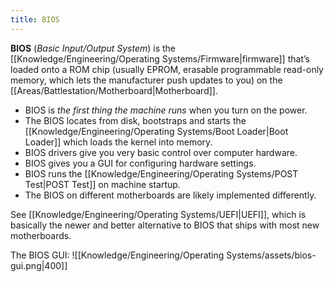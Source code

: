 ```yaml
---
title: BIOS
---
```


**BIOS** (*Basic Input/Output System*) is the [[Knowledge/Engineering/Operating Systems/Firmware|firmware]] that’s loaded onto a ROM chip (usually EPROM, erasable programmable read-only memory, which lets the manufacturer push updates to you) on the [[Areas/Battlestation/Motherboard|Motherboard]].
- BIOS is *the first thing the machine runs* when you turn on the power.
- The BIOS locates from disk, bootstraps and starts the [[Knowledge/Engineering/Operating Systems/Boot Loader|Boot Loader]] which loads the kernel into memory.
- BIOS drivers give you very basic control over computer hardware.
- BIOS gives you a GUI for configuring hardware settings.
- BIOS runs the [[Knowledge/Engineering/Operating Systems/POST Test|POST Test]] on machine startup.
- The BIOS on different motherboards are likely implemented differently.

See [[Knowledge/Engineering/Operating Systems/UEFI|UEFI]], which is basically the newer and better alternative to BIOS that ships with most new motherboards.

The BIOS GUI:
![[Knowledge/Engineering/Operating Systems/assets/bios-gui.png|400]]

